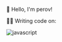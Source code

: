 👋 Hello, I'm perov!

👨‍💻 Writing code on:

![javascript](https://img.shields.io/badge/-javascript-yellow?logo=javascript&logoColor=white)

